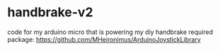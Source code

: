 # handbrake-v2
code for my arduino micro that is powering my diy handbrake
required package: https://github.com/MHeironimus/ArduinoJoystickLibrary